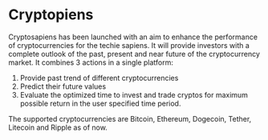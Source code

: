 # Cryptopiens

Cryptosapiens has been launched with an aim to enhance the performance of cryptocurrencies for the techie sapiens. It will provide investors with a complete outlook of the past, present and near future of the cryptocurrency market. It combines 3 actions in a single platform:
1. Provide past trend of different cryptocurrencies
2. Predict their future values
3. Evaluate the optimized time to invest and trade cryptos for maximum possible return in the user specified time period.

The supported cryptocurrencies are Bitcoin, Ethereum, Dogecoin, Tether, Litecoin and Ripple as of now.
